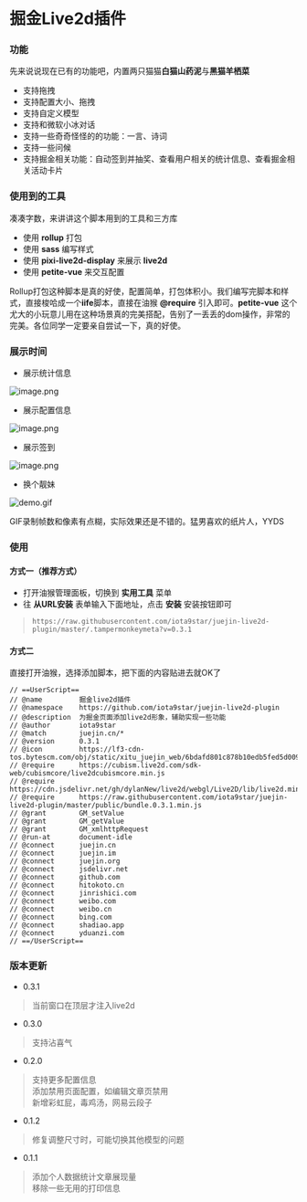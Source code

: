 # 掘金Live2d插件

### 功能

先来说说现在已有的功能吧，内置两只猫猫**白猫山药泥**与**黑猫羊栖菜**

- 支持拖拽
- 支持配置大小、拖拽
- 支持自定义模型
- 支持和微软小冰对话
- 支持一些奇奇怪怪的的功能：一言、诗词
- 支持一些问候
- 支持掘金相关功能：自动签到并抽奖、查看用户相关的统计信息、查看掘金相关活动卡片


### 使用到的工具

凑凑字数，来讲讲这个脚本用到的工具和三方库

- 使用 **rollup** 打包
- 使用 **sass** 编写样式
- 使用 **pixi-live2d-display** 来展示 **live2d**
- 使用 **petite-vue** 来交互配置

Rollup打包这种脚本是真的好使，配置简单，打包体积小。我们编写完脚本和样式，直接梭哈成一个**iife**脚本，直接在油猴 **@require** 引入即可。**petite-vue** 这个尤大的小玩意儿用在这种场景真的完美搭配，告别了一丢丢的dom操作，非常的完美。各位同学一定要亲自尝试一下，真的好使。


### 展示时间

- 展示统计信息


![image.png](https://p3-juejin.byteimg.com/tos-cn-i-k3u1fbpfcp/91a5161990a54fd3a4d962c8b3b019b2~tplv-k3u1fbpfcp-watermark.image?)

- 展示配置信息


![image.png](https://p1-juejin.byteimg.com/tos-cn-i-k3u1fbpfcp/0d70b8726b6044a9acd27a90b0d39997~tplv-k3u1fbpfcp-watermark.image?)

- 展示签到


![image.png](https://p6-juejin.byteimg.com/tos-cn-i-k3u1fbpfcp/9bf73a6cbf14465c831356d717df2e89~tplv-k3u1fbpfcp-watermark.image?)

- 换个靓妹


![demo.gif](https://p3-juejin.byteimg.com/tos-cn-i-k3u1fbpfcp/af0ef569635f4d459eea1abf41d20b7c~tplv-k3u1fbpfcp-watermark.image?)

GIF录制帧数和像素有点糊，实际效果还是不错的。猛男喜欢的纸片人，YYDS

### 使用

#### 方式一（推荐方式）

- 打开油猴管理面板，切换到 **实用工具** 菜单  
- 往 **从URL安装** 表单输入下面地址，点击 **安装** 安装按钮即可  

> `https://raw.githubusercontent.com/iota9star/juejin-live2d-plugin/master/.tampermonkeymeta?v=0.3.1`

#### 方式二

直接打开油猴，选择添加脚本，把下面的内容贴进去就OK了

```tampermonkeymeta
// ==UserScript==
// @name         掘金live2d插件
// @namespace    https://github.com/iota9star/juejin-live2d-plugin
// @description  为掘金页面添加live2d形象，辅助实现一些功能
// @author       iota9star
// @match        juejin.cn/*
// @version      0.3.1
// @icon         https://lf3-cdn-tos.bytescm.com/obj/static/xitu_juejin_web/6bdafd801c878b10edb5fed5d00969e9.svg
// @require      https://cubism.live2d.com/sdk-web/cubismcore/live2dcubismcore.min.js
// @require      https://cdn.jsdelivr.net/gh/dylanNew/live2d/webgl/Live2D/lib/live2d.min.js
// @require      https://raw.githubusercontent.com/iota9star/juejin-live2d-plugin/master/public/bundle.0.3.1.min.js
// @grant        GM_setValue
// @grant        GM_getValue
// @grant        GM_xmlhttpRequest
// @run-at       document-idle
// @connect      juejin.cn
// @connect      juejin.im
// @connect      juejin.org
// @connect      jsdelivr.net
// @connect      github.com
// @connect      hitokoto.cn
// @connect      jinrishici.com
// @connect      weibo.com
// @connect      weibo.cn
// @connect      bing.com
// @connect      shadiao.app
// @connect      yduanzi.com
// ==/UserScript==

```

### 版本更新

- 0.3.1

> 当前窗口在顶层才注入live2d

- 0.3.0

> 支持沾喜气

- 0.2.0

> 支持更多配置信息  
> 添加禁用页面配置，如编辑文章页禁用  
> 新增彩虹屁，毒鸡汤，网易云段子

- 0.1.2

> 修复调整尺寸时，可能切换其他模型的问题

- 0.1.1  

> 添加个人数据统计文章展现量  
> 移除一些无用的打印信息
